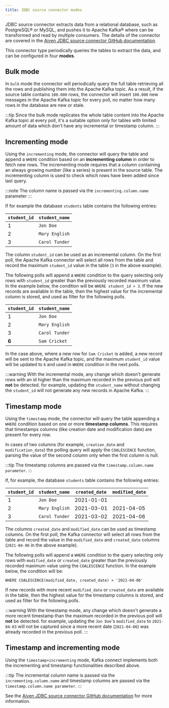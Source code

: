 ```yaml
---
title: JDBC source connector modes
---
```


JDBC source connector extracts data from a relational database, such as PostgreSQL® or MySQL, and pushes it to Apache Kafka® where can be transformed and read by multiple consumers.
The details of the connector are covered in the [Aiven JDBC source connector GitHub documentation](https://github.com/aiven/jdbc-connector-for-apache-kafka/blob/master/docs/source-connector.md).

This connector type periodically queries the tables to extract the
data, and can be configured in four **modes**.

## Bulk mode

In `bulk` mode the connector will periodically query the full table
retrieving all the rows and publishing them into the Apache Kafka topic.
As a result, if the source table contains `100.000` rows, the connector will
insert `100.000` new messages in the Apache Kafka topic for every poll,
no matter how many rows in the database are new or stale.

:::tip
Since the bulk mode replicates the whole table content into the Apache
Kafka topic at every poll, it's a suitable option only for tables with
limited amount of data which don't have any incremental or timestamp
column.
:::

## Incrementing mode

Using the `incrementing` mode, the connector will query the table and
append a `WHERE` condition based on an **incrementing column** in order
to fetch new rows. The incrementing mode requires that a column
containing an always growing number (like a series) is present in the
source table. The incrementing column is used to check which rows have
been added since last query.

:::note
The column name is passed via the `incrementing.column.name` parameter
:::

If for example the database `students` table contains the following
entries:

| `student_id` | `student_name` |
| ------------ | -------------- |
| 1            | `Jon Doe`      |
| 2            | `Mary English` |
| 3            | `Carol Tunder` |

The column `student_id` can be used as an incremental column. On the
first poll, the Apache Kafka connector will select all rows from the
table and record the maximum `student_id` value in the table (`3` in the
above example).

The following polls will append a `WHERE` condition to the query
selecting only rows with `student_id` greater than the previously
recorded maximum value. In the example below, the condition will be
`WHERE student_id > 3`. If the new records are available in the table,
then the highest value for the incremental column is stored, and used as
filter for the following polls.

| `student_id` | `student_name` |
| ------------ | -------------- |
| 1            | `Jon Doe`      |
| 2            | `Mary English` |
| 3            | `Carol Tunder` |
| **6**        | `Sam Cricket`  |

In the case above, where a new row for `Sam Cricket` is added, a new
record will be sent to the Apache Kafka topic, and the maximum
`student_id` value will be updated to `6` and used in `WHERE` condition
in the next polls.

:::warning
With the incremental mode, any change which doesn't generate rows with
an id higher than the maximum recorded in the previous poll will **not**
be detected. for example, updating the `student_name` without changing the
`student_id` will not generate any new records in Apache Kafka.
:::

## Timestamp mode

Using the `timestamp` mode, the connector will query the table appending
a `WHERE` condition based on one or more **timestamp columns**. This
requires that timestamps columns (like creation date and modification
date) are present for every row.

In cases of two columns (for example, `creation_date` and `modification_date`)
the polling query will apply the `COALESCENCE` function, parsing the
value of the second column only when the first column is null.

:::tip
The timestamp columns are passed via the
`timestamp.column.name parameter`.
:::

If, for example, the database `students` table contains the following
entries:

| `student_id` | `student_name` | `created_date` | `modified_date` |
| ------------ | -------------- | -------------- | --------------- |
| 1            | `Jon Doe`      | 2021-01-01     |                 |
| 2            | `Mary English` | 2021-03-01     | 2021-04-05      |
| 3            | `Carol Tunder` | 2021-03-02     | 2021-04-06      |

The columns `created_date` and `modified_date` can be used as timestamp
columns. On the first poll, the Kafka connector will select all rows
from the table and record the value in the `modified_date` and
`created_date` columns (`2021-04-06` in the above example).

The following polls will append a `WHERE` condition to the query
selecting only rows with `modified_date` or `created_date` greater than
the previously recorded maximum value using the `COALESCENCE` function.
In the example below, the condition will be:

```
WHERE COALESCENCE(modified_date, created_date) > '2021-04-06'
```

If new records with more recent `modified_date` or `created_date` are
available in the table, then the highest value for the timestamp columns
is stored, and used as filter for the following polls.

:::warning
With the timestamp mode, any change which doesn't generate a more
recent timestamp than the maximum recorded in the previous poll will
**not** be detected. for example, updating the `Jon Doe`'s `modified_date` to
`2021-04-03` will not be captured since a more recent date
(`2021-04-06`) was already recorded in the previous poll.
:::

## Timestamp and incrementing mode

Using the `timestamp+incrementing` mode, Kafka connect implements both
the incrementing and timestamp functionalities described above.

:::tip
The incremental column name is passed via the `incrementing.column.name`
and timestamp columns are passed via the `timestamp.column.name parameter`.
:::

See the [Aiven JDBC source connector GitHub
documentation](https://github.com/aiven/jdbc-connector-for-apache-kafka/blob/master/docs/source-connector.md)
for more information.
